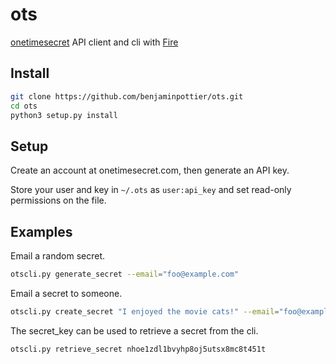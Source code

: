 # ots
[onetimesecret](https://onetimesecret.com/) API client and cli with [Fire](https://github.com/google/python-fire)

## Install

```bash
git clone https://github.com/benjaminpottier/ots.git
cd ots
python3 setup.py install
```

## Setup

Create an account at onetimesecret.com, then generate an API key.

Store your user and key in `~/.ots` as `user:api_key` and set read-only permissions on the file.

## Examples

Email a random secret.

```bash
otscli.py generate_secret --email="foo@example.com"
```

Email a secret to someone.

```bash
otscli.py create_secret "I enjoyed the movie cats!" --email="foo@example.com"
```

The secret_key can be used to retrieve a secret from the cli.

```bash
otscli.py retrieve_secret nhoe1zdl1bvyhp8oj5utsx8mc8t451t
```
